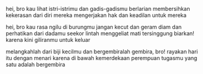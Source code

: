 hei, bro
kau lihat istri-istrimu dan gadis-gadismu berlarian
membersihkan kekerasan dari diri mereka
mengerjakan hak dan keadilan untuk mereka

hei, bro
kau rasa ngilu di burungmu
jangan kecut dan geram
diam dan perhatikan dari dadamu
seekor lintah menggeliat mati tersinggung
biarkan! karena kini giliranmu untuk keluar 

melangkahlah dari biji kecilmu dan bergembiralah
gembira, bro! rayakan hari itu dengan menari
karena di bawah kemerdekaan perempuan 
tugasmu yang satu adalah bergembira